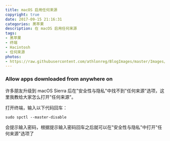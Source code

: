 ```yaml
---
title: macOS 启用任何来源
copyright: true
date: 2017-09-15 21:16:31
categories: 黑苹果
description: 在 macOS 启用任何来源
tags:
- 黑苹果
- 终端
- Hacintosh
- 任何来源
photos:
- https://raw.githubusercontent.com/athlonreg/BlogImages/master/Images/ee/6b66ba441c2c99506a691fd28b23ff.jpg
---
```


### Allow apps downloaded from anywhere on
许多朋友升级到 macOS Sierra 后在"安全性与隐私"中找不到"任何来源"选项，这里我教给大家怎么打开"任何来源"。

打开终端，输入以下代码回车：

```
sudo spctl --master-disable
```

会提示输入密码，根据提示输入密码回车之后就可以在"安全性与隐私"中打开"任何来源"选项了

